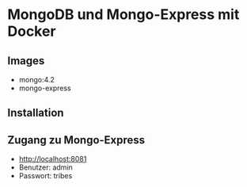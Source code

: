 # MongoDB und Mongo-Express mit Docker

## Images

- mongo:4.2
- mongo-express

## Installation


## Zugang zu Mongo-Express

- [http://localhost:8081](http://localhost:8081)
- Benutzer: admin
- Passwort: tribes